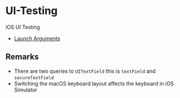 # UI-Testing

iOS UI Testing

- [Launch Arguments](LaunchArguments/README.md)

## Remarks

- There are two queries to `UITextField` this is `textField` and `secureTextField`
- Switching the macOS keyboard layout affects the keyboard in iOS Simulator
